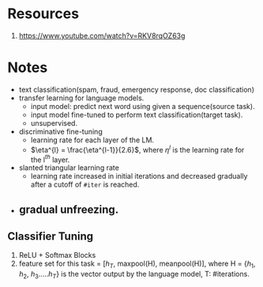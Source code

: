 # Resources
1. https://www.youtube.com/watch?v=RKV8rqOZ63g

# Notes

- text classification(spam, fraud, emergency response, doc classification)
- transfer learning for language models.
    - input model: predict next word using given a sequence(source task).
    - input model fine-tuned to perform text classification(target task).
    - unsupervised.
- discriminative fine-tuning
    - learning rate for each layer of the LM.
    - $\eta^{l} = \frac{\eta^{l-1}}{2.6}$, where $\eta^{l}$ is the learning rate for the l$^{th}$ layer.
- slanted triangular learning rate
    - learning rate increased in initial iterations and decreased gradually after a cutoff of `#iter` is reached.
- gradual unfreezing.
    - 

## Classifier Tuning
1. ReLU + Softmax Blocks
2. feature set for this task = \[$h_T$, maxpool(H), meanpool(H)\], where H = \{$h_1$, $h_2$, $h_3$.....$h_T$\} is the vector output by the language model, T: #iterations.